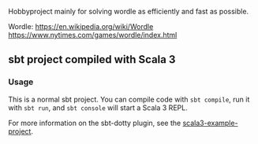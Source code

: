 Hobbyproject mainly for solving wordle as efficiently and fast as possible.

Wordle: https://en.wikipedia.org/wiki/Wordle
https://www.nytimes.com/games/wordle/index.html

## sbt project compiled with Scala 3

### Usage

This is a normal sbt project. You can compile code with `sbt compile`, run it with `sbt run`, and `sbt console` will start a Scala 3 REPL.

For more information on the sbt-dotty plugin, see the
[scala3-example-project](https://github.com/scala/scala3-example-project/blob/main/README.md).
